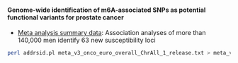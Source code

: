 #### Genome-wide identification of m6A-associated SNPs as potential functional variants for prostate cancer

* [Meta analysis summary data](http://practical.icr.ac.uk/blog/?page_id=8164): Association analyses of more than 140,000 men identify 63 new susceptibility loci
```bash
perl addrsid.pl meta_v3_onco_euro_overall_ChrAll_1_release.txt > meta_v3_onco_euro_overall_ChrAll_1_release.addrs.txt
```
